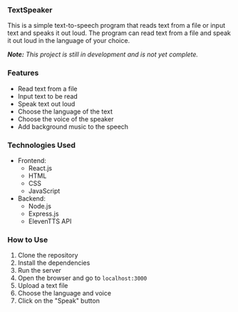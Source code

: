 ### TextSpeaker

This is a simple text-to-speech program that reads text from a file or input text and speaks it out loud. The program can read text from a file and speak it out loud in the language of your choice.

***Note:** This project is still in development and is not yet complete.*

### Features
- Read text from a file
- Input text to be read
- Speak text out loud
- Choose the language of the text
- Choose the voice of the speaker
- Add background music to the speech

### Technologies Used
- Frontend:
    - React.js
    - HTML
    - CSS
    - JavaScript
- Backend:
    - Node.js
    - Express.js
    - ElevenTTS API

### How to Use
1. Clone the repository
2. Install the dependencies
3. Run the server
4. Open the browser and go to `localhost:3000`
5. Upload a text file
6. Choose the language and voice
7. Click on the "Speak" button